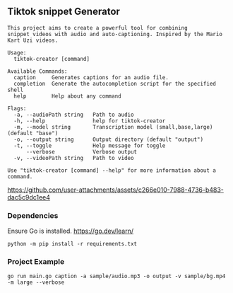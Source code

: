 ## Tiktok snippet Generator

```
This project aims to create a powerful tool for combining
snippet videos with audio and auto-captioning. Inspired by the Mario
Kart Uzi videos.

Usage:
  tiktok-creator [command]

Available Commands:
  caption     Generates captions for an audio file.
  completion  Generate the autocompletion script for the specified shell
  help        Help about any command

Flags:
  -a, --audioPath string   Path to audio
  -h, --help               help for tiktok-creator
  -m, --model string       Transcription model (small,base,large) (default "base")
  -o, --output string      Output directory (default "output")
  -t, --toggle             Help message for toggle
      --verbose            Verbose output
  -v, --videoPath string   Path to video

Use "tiktok-creator [command] --help" for more information about a command.
```

https://github.com/user-attachments/assets/c266e010-7988-4736-b483-dac5c9dc1ee4


### Dependencies

Ensure Go is installed. https://go.dev/learn/

`python -m pip install -r requirements.txt`

### Project Example

`go run main.go caption -a sample/audio.mp3 -o output -v sample/bg.mp4 -m large --verbose`
